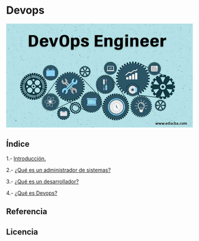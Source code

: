 # Devops
![Devops](/img/DevOps-Engineer.jpg)


## Índice

1.- [Introducción.](documentacion/introduccion.md)

2.- [¿Qué es un administrador de sistemas?](documentacion/administracion.md)

3.- [¿Qué es un desarrollador?](documentacion/desarrolladores.md)

4.- [¿Qué es Devops?](documentacion/devops.md)


## Referencia


## Licencia
